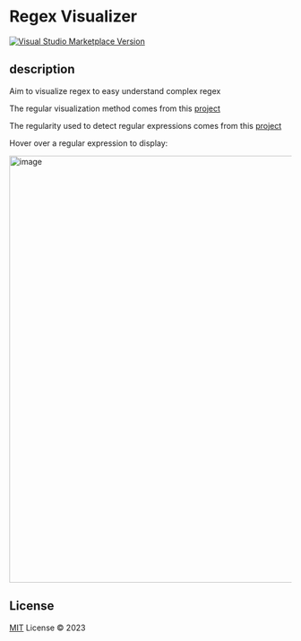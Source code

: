 # Regex Visualizer

<a href="https://marketplace.visualstudio.com/items?itemName=linghaosu.regex-visualizer" target="__blank"><img src="https://img.shields.io/visual-studio-marketplace/v/linghaosu.regex-visualizer.svg?color=eee&amp;label=VS%20Code%20Marketplace&logo=visual-studio-code" alt="Visual Studio Marketplace Version" /></a>


## description

Aim to visualize regex to easy understand complex regex

The regular visualization method comes from this [project](https://gitlab.com/javallone/regexper-static)

The regularity used to detect regular expressions comes from this [project](https://github.com/chrmarti/vscode-regex/blob/41062efe8aa5113e8902742ae270e090a3de5c5e/src/extension.ts#L14)

Hover over a regular expression to display:

<img width="763" alt="image" src="https://github.com/linghaoSu/vscode-regex-visualizer/assets/56526981/614e9505-a40a-42f9-952c-a1fadd9c8a06">

## License

[MIT](./LICENSE) License © 2023
